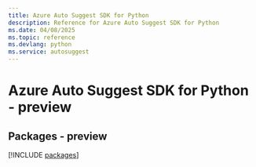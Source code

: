 ```yaml
---
title: Azure Auto Suggest SDK for Python
description: Reference for Azure Auto Suggest SDK for Python
ms.date: 04/08/2025
ms.topic: reference
ms.devlang: python
ms.service: autosuggest
---
```

# Azure Auto Suggest SDK for Python - preview
## Packages - preview
[!INCLUDE [packages](auto-suggest-index.md)]